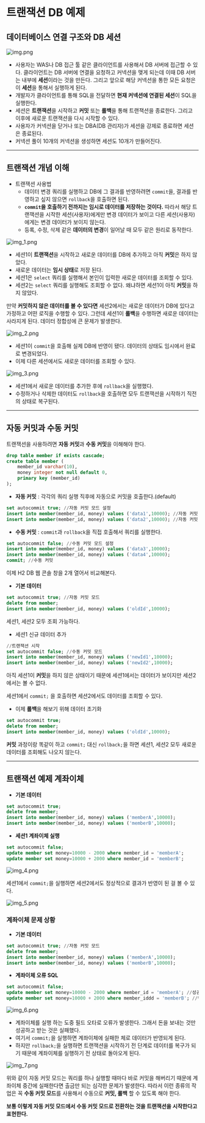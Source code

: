 # 트랜잭션 DB 예제

## 데이터베이스 연결 구조와 DB 세션

![img.png](image/img.png)

- 사용자는 WAS나 DB 접근 툴 같은 클라이언트를 사용해서 DB 서버에 접근할 수 있다. 클라이언트는 DB 서버에 연결을 요청하고 커넥션을 맺게 되는데 이때 
DB 서버는 내부에 **세션**이라는 것을 만든다. 그리고 앞으로 해당 커넥션을 통한 모든 요청은 이 **세션**을 통해서 실행하게 된다.
- 개발자가 클라이언트를 통해 SQL을 전달하면 **현재 커넥션에 연결된 세션**이 SQL을 실행한다.
- 세션은 **트랜잭션**을 시작하고 **커밋** 또는 **롤백**을 통해 트랜잭션을 종료한다. 그리고 이후에 새로운 트랜잭션을 다시 시작할 수 있다.
- 사용자가 커넥션을 닫거나 또는 DBA(DB 관리자)가 세션을 강제로 종료하면 세션은 종료된다.
- 커넥션 풀이 10개의 커넥션을 생성하면 세션도 10개가 만들어진다.

---

## 트랜잭션 개념 이해

- 트랜잭션 사용법
  - 데이터 변경 쿼리를 실행하고 DB에 그 결과를 반영하려면 `commit`을, 결과를 반영하고 싶지 않으면 `rollback`을 호출하면 된다.
  - **`commit`을 호출하기 전까지는 임시로 데이터를 저장하는 것이다.** 따라서 해당 트랜잭션을 시작한 세션(사용자)에게만 변경 데이터가 보이고 다른 세션(사용자)
        에게는 변경 데이터가 보이지 않는다.
  - 등록, 수정, 삭제 같은 **데이터의 변경**이 일어날 때 모두 같은 원리로 동작한다.

![img_1.png](image/img_1.png)

- 세션1이 **트랜잭션**을 시작하고 새로운 데이터를 DB에 추가하고 아직 **커밋**은 하지 않았다.
- 새로운 데이터는 **임시 상태**로 저장 된다.
- 세션1은 `select` 쿼리를 실행해서 본인이 입력한 새로운 데이터를 조회할 수 있다.
- 세션2는 `select` 쿼리를 실행해도 조회할 수 없다. 왜냐하면 세션1이 아직 **커밋**을 하지 않았다.
    
만약 **커밋하지 않은 데이터를 볼 수 있다면** 세션2에서는 새로운 데이터가 DB에 있다고 가정하고 어떤 로직을 수행할 수 있다.
그런데 세션1이 **롤백**을 수행하면 새로운 데이터는 사라지게 된다. 데이터 정합성에 큰 문제가 발생한다.

![img_2.png](image/img_2.png)

- 세션1이 `commit`을 호출해 실제 DB에 반영이 됐다. 데이터의 상태도 임시에서 완료로 변경되었다.
- 이제 다른 세션에서도 새로운 데이터를 조회할 수 있다.

![img_3.png](image/img_3.png)

- 세션1에서 새로운 데이터를 추가한 후에 `rollback`을 실행했다.
- 수정하거나 삭제한 데이터도 `rollback`을 호출하면 모두 트랜잭션을 시작하기 직전의 상태로 복구된다.

---

## 자동 커밋과 수동 커밋

트랜잭션을 사용하려면 **자동 커밋**과 **수동 커밋**을 이해해야 한다.

```sql
drop table member if exists cascade;
create table member (
    member_id varchar(10),
    money integer not null default 0,
    primary key (member_id)
);
```

- **자동 커밋** : 각각의 쿼리 실행 직후에 자동으로 커밋을 호출한다.(default)
```sql
set autocommit true; //자동 커밋 모드 설정
insert into member(member_id, money) values ('data1',10000); //자동 커밋 
insert into member(member_id, money) values ('data2',10000); //자동 커밋
```

- **수동 커밋** : `commit`과 `rollback`을 직접 호출해서 쿼리를 실행한다.
```sql
set autocommit false; //수동 커밋 모드 설정
insert into member(member_id, money) values ('data3',10000); 
insert into member(member_id, money) values ('data4',10000); 
commit; //수동 커밋
```

이제 H2 DB 웹 콘솔 창을 2개 열어서 비교해본다.

- **기본 데이터**
```sql
set autocommit true; //자동 커밋 모드
delete from member;
insert into member(member_id, money) values ('oldId',10000);
```

세션1, 세션2 모두 조회 가능하다.

- 세션1 신규 데이터 추가
```sql
//트랜잭션 시작
set autocommit false; //수동 커밋 모드
insert into member(member_id, money) values ('newId1',10000); 
insert into member(member_id, money) values ('newId2',10000);
```
아직 세션1이 **커밋**을 하지 않은 상태이기 때문에 세션1에서는 데이터가 보이지만 세션2에서는 볼 수 없다.

세션1에서 `commit;` 을 호출하면 세션2에서도 데이터를 조회할 수 있다.

- 이제 **롤백**을 해보기 위해 데이터 초기화
```sql
set autocommit true; 
delete from member;
insert into member(member_id, money) values ('oldId',10000);
```
**커밋** 과정이랑 똑같이 하고 `commit;` 대신 `rollback;`을 하면 세션1, 세션2 모두 새로운 데이터를 조회해도 나오지 않는다.

---

## 트랜잭션 예제 계좌이체

- **기본 데이터**
```sql
set autocommit true; 
delete from member;
insert into member(member_id, money) values ('memberA',10000); 
insert into member(member_id, money) values ('memberB',10000);
```

- **세션1 계좌이체 실행**
```sql
set autocommit false;
update member set money=10000 - 2000 where member_id = 'memberA'; 
update member set money=10000 + 2000 where member_id = 'memberB';
```
![img_4.png](image/img_4.png)

세션1에서 `commit;`을 실행하면 세션2에서도 정상적으로 결과가 반영이 된 걸 볼 수 있다.

![img_5.png](image/img_5.png)

### 계좌이체 문제 상황

- **기본 데이터**
```sql
set autocommit true; //자동 커밋 모드
delete from member;
insert into member(member_id, money) values ('memberA',10000);
insert into member(member_id, money) values ('memberB',10000);
```

- **계좌이체 오류 SQL**
```sql
set autocommit false;
update member set money=10000 - 2000 where member_id = 'memberA'; //성공
update member set money=10000 + 2000 where member_iddd = 'memberB'; //쿼리 예외 발생
```
![img_6.png](image/img_6.png)

- 계좌이체를 실행 하는 도중 필드 오타로 오류가 발생한다. 그래서 돈을 보내는 것만 성공하고 받는 것은 실패했다.
- 여기서 `commit;`을 실행하면 계좌이체에 실패한 체로 데이터가 반영되게 된다.
- 하지만 `rollback;`을 실행하면 트랜잭션을 시작하기 전 단계로 데이터를 복구가 되기 때문에 계좌이체를 실행하기 전 상태로 돌아오게 된다.

![img_7.png](image/img_7.png)

위와 같이 자동 커밋 모드는 쿼리를 하나 실행할 때마다 바로 커밋을 해버리기 때문에 계좌이체 중간에 실패한다면 출금만 되는
심각한 문제가 발생한다. 따라서 이런 종류의 작업은 꼭 **수동 커밋 모드**를 사용해서 수동으로 **커밋, 롤백** 할 수 있도록 해야 한다.

**보통 이렇게 자동 커밋 모드에서 수동 커밋 모드로 전환하는 것을 트랜잭션을 시작한다고 표현한다.**